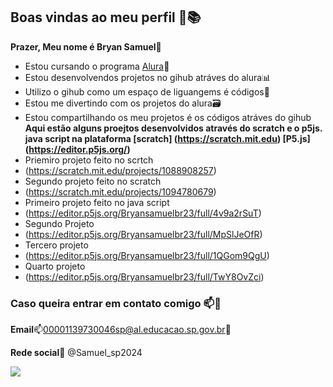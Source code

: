 ## Boas vindas ao meu perfil 📑📚

**Prazer, Meu nome é Bryan Samuel**🧑

- Estou cursando o programa [Alura](https://www.alura,br)📖
- Estou desenvolvendos projetos no gihub atráves do alura📊
- Utilizo o gihub como um espaço de liguangems é códigos📇
- Estou me divertindo com os projetos do alura🗃️
- Estou compartilhando os meu projetos é os códigos atráves do gihub
**Aqui estão alguns proejtos desenvolvidos através do scratch e o p5js. java script na plataforma [scratch] (https://scratch.mit.edu) [P5.js] (https://editor.p5js.org/)**
- Priemiro projeto feito no scrtch
- (https://scratch.mit.edu/projects/1088908257) 
- Segundo projeto feito no scratch
- (https://scratch.mit.edu/projects/1094780679)
- Primeiro projeto feito no java script
- (https://editor.p5js.org/Bryansamuelbr23/full/4v9a2rSuT)
- Segundo Projeto
- (https://editor.p5js.org/Bryansamuelbr23/full/MpSlJeOfR)
- Tercero projeto
- (https://editor.p5js.org/Bryansamuelbr23/full/1QGom9QgU)
- Quarto projeto
- (https://editor.p5js.org/Bryansamuelbr23/full/TwY8OvZci)
### Caso queira entrar em contato comigo 📫📧

**Email**📫00001139730046sp@al.educacao.sp.gov.br📧

**Rede social**🧾 @Samuel_sp2024



![](https://media.tenor.com/2tpYSeH4-vMAAAAM/spongebob-squarepants-inspiration.gif)

